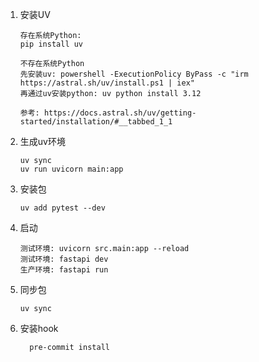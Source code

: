 1. 安装UV
    ```shell
    存在系统Python:
    pip install uv
   
    不存在系统Python 
    先安装uv: powershell -ExecutionPolicy ByPass -c "irm https://astral.sh/uv/install.ps1 | iex"
    再通过uv安装python: uv python install 3.12
      
    参考: https://docs.astral.sh/uv/getting-started/installation/#__tabbed_1_1
    ```
2. 生成uv环境
    ```shell
    uv sync
    uv run uvicorn main:app
    ```

3. 安装包
    ```shell
    uv add pytest --dev
    ```

4. 启动
    ```shell
   测试环境: uvicorn src.main:app --reload
   测试环境: fastapi dev
   生产环境: fastapi run
   ```

5. 同步包
    ```shell
    uv sync
    ```

6. 安装hook
   ```shell
     pre-commit install
   ```